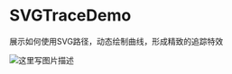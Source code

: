 # SVGTraceDemo
展示如何使用SVG路径，动态绘制曲线，形成精致的追踪特效

![这里写图片描述](http://img.blog.csdn.net/20170105162703940?watermark/2/text/aHR0cDovL2Jsb2cuY3Nkbi5uZXQvcXFfMjcyNTg3OTk=/font/5a6L5L2T/fontsize/400/fill/I0JBQkFCMA==/dissolve/70/gravity/SouthEast)